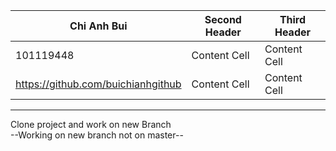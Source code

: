 | Chi Anh Bui                         | Second Header | Third Header |
| ------------------------------------| ------------- |------------- |
|             101119448               | Content Cell  | Content Cell |
| https://github.com/buichianhgithub  | Content Cell  | Content Cell |
<hr>

Clone project and work on new Branch<br>
--Working on new branch not on master--

